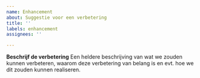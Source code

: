 ```yaml
---
name: Enhancement
about: Suggestie voor een verbetering
title: ''
labels: enhancement
assignees: ''

---
```


**Beschrijf de verbetering**
Een heldere beschrijving van wat we zouden kunnen verbeteren, waarom deze verbetering van belang is en evt. hoe we dit zouden kunnen realiseren.

